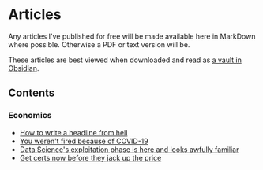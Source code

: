 # Articles
Any articles I've published for free will be made available here in MarkDown where possible. Otherwise a PDF or text version will be.

These articles are best viewed when downloaded and read as [a vault in Obsidian](https://obsidian.md/).

## Contents

### Economics
- [How to write a headline from hell](https://github.com/KGBicheno/Articles/blob/master/Economics/How%20to%20write%20a%20headline%20from%20hell.md)
- [You weren't fired because of COVID-19](https://github.com/KGBicheno/Articles/blob/master/Economics/You%20weren't%20fired%20because%20of%20COVID-19.md#you-werent-fired-because-of-covid-19)
- [Data Science's exploitation phase is here and looks awfully familiar](https://github.com/KGBicheno/Articles/blob/master/Economics/Data%20Science's%20exploitation%20phase%20is%20here%20and%20looks%20awfully%20familiar.md)
- [Get certs now before they jack up the price](https://github.com/KGBicheno/Articles/blob/master/Economics/Get%20certs%20now%20before%20they%20jack%20up%20the%20price.md)